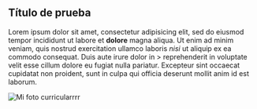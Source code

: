 ## Título de prueba

Lorem ipsum dolor sit amet, consectetur adipisicing elit, sed do eiusmod tempor incididunt ut labore et **dolore** magna aliqua. Ut enim ad minim veniam, quis nostrud exercitation ullamco laboris _nisi_ ut aliquip ex ea commodo consequat. Duis aute irure dolor in > reprehenderit in voluptate velit esse cillum dolore eu fugiat nulla pariatur. Excepteur sint occaecat cupidatat non proident, sunt in culpa qui officia deserunt mollit anim id est laborum.

![Mi foto curricularrrr](//foto-linkedin.jpg)
